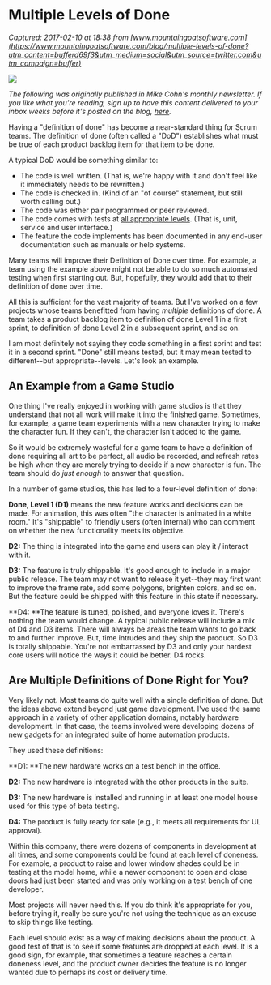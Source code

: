 # Multiple Levels of Done

_Captured: 2017-02-10 at 18:38 from [www.mountaingoatsoftware.com](https://www.mountaingoatsoftware.com/blog/multiple-levels-of-done?utm_content=bufferd69f3&utm_medium=social&utm_source=twitter.com&utm_campaign=buffer)_

![](https://www.mountaingoatsoftware.com/uploads/blog/multiple-levels-of-done_quote.jpg)

_The following was originally published in Mike Cohn's monthly newsletter. If you like what you're reading, sign up to have this content delivered to your inbox weeks before it's posted on the blog, [here](https://www.mountaingoatsoftware.com/email-tips)._

Having a "definition of done" has become a near-standard thing for Scrum teams. The definition of done (often called a "DoD") establishes what must be true of each product backlog item for that item to be done.

A typical DoD would be something similar to:

  * The code is well written. (That is, we're happy with it and don't feel like it immediately needs to be rewritten.)
  * The code is checked in. (Kind of an "of course" statement, but still worth calling out.)
  * The code was either pair programmed or peer reviewed.
  * The code comes with tests at [all appropriate levels](https://www.mountaingoatsoftware.com/blog/the-forgotten-layer-of-the-test-automation-pyramid). (That is, unit, service and user interface.)
  * The feature the code implements has been documented in any end-user documentation such as manuals or help systems.

Many teams will improve their Definition of Done over time. For example, a team using the example above might not be able to do so much automated testing when first starting out. But, hopefully, they would add that to their definition of done over time.

All this is sufficient for the vast majority of teams. But I've worked on a few projects whose teams benefitted from having _multiple_ definitions of done. A team takes a product backlog item to definition of done Level 1 in a first sprint, to definition of done Level 2 in a subsequent sprint, and so on.

I am most definitely not saying they code something in a first sprint and test it in a second sprint. "Done" still means tested, but it may mean tested to different--but appropriate--levels. Let's look an example.

## An Example from a Game Studio

One thing I've really enjoyed in working with game studios is that they understand that not all work will make it into the finished game. Sometimes, for example, a game team experiments with a new character trying to make the character fun. If they can't, the character isn't added to the game.

So it would be extremely wasteful for a game team to have a definition of done requiring all art to be perfect, all audio be recorded, and refresh rates be high when they are merely trying to decide if a new character is fun. The team should do _just_ _enough_ to answer that question.

In a number of game studios, this has led to a four-level definition of done:

**Done, Level 1 (D1)** means the new feature works and decisions can be made. For animation, this was often "the character is animated in a white room." It's "shippable" to friendly users (often internal) who can comment on whether the new functionality meets its objective.

**D2:** The thing is integrated into the game and users can play it / interact with it.

**D3:** The feature is truly shippable. It's good enough to include in a major public release. The team may not want to release it yet--they may first want to improve the frame rate, add some polygons, brighten colors, and so on. But the feature could be shipped with this feature in this state if necessary.

**D4: **The feature is tuned, polished, and everyone loves it. There's nothing the team would change. A typical public release will include a mix of D4 and D3 items. There will always be areas the team wants to go back to and further improve. But, time intrudes and they ship the product. So D3 is totally shippable. You're not embarrassed by D3 and only your hardest core users will notice the ways it could be better. D4 rocks.

## Are Multiple Definitions of Done Right for You?

Very likely not. Most teams do quite well with a single definition of done. But the ideas above extend beyond just game development. I've used the same approach in a variety of other application domains, notably hardware development. In that case, the teams involved were developing dozens of new gadgets for an integrated suite of home automation products.

They used these definitions:

**D1: **The new hardware works on a test bench in the office.

**D2:** The new hardware is integrated with the other products in the suite.

**D3:** The new hardware is installed and running in at least one model house used for this type of beta testing.

**D4:** The product is fully ready for sale (e.g., it meets all requirements for UL approval).

Within this company, there were dozens of components in development at all times, and some components could be found at each level of doneness. For example, a product to raise and lower window shades could be in testing at the model home, while a newer component to open and close doors had just been started and was only working on a test bench of one developer.

Most projects will never need this. If you do think it's appropriate for you, before trying it, really be sure you're not using the technique as an excuse to skip things like testing.

Each level should exist as a way of making decisions about the product. A good test of that is to see if some features are dropped at each level. It is a good sign, for example, that sometimes a feature reaches a certain doneness level, and the product owner decides the feature is no longer wanted due to perhaps its cost or delivery time.
